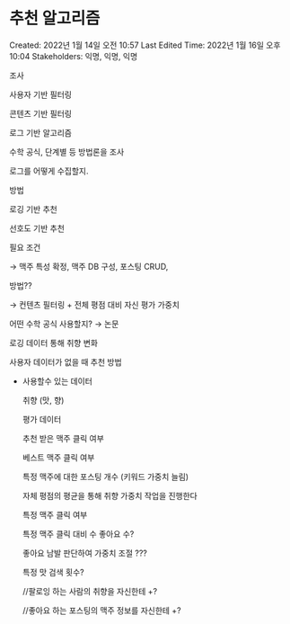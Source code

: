 # 추천 알고리즘

Created: 2022년 1월 14일 오전 10:57
Last Edited Time: 2022년 1월 16일 오후 10:04
Stakeholders: 익명, 익명, 익명

조사

사용자 기반 필터링

콘텐츠 기반 필터링

로그 기반 알고리즘

수학 공식, 단계별 등 방법론을 조사

로그를 어떻게 수집할지.

방법

로깅 기반 추천

선호도 기반 추천

필요 조건

→ 맥주 특성 확정, 맥주 DB 구성, 포스팅 CRUD, 

방법??

→ 컨텐츠 필터링 + 전체 평점 대비 자신 평가 가중치

어떤 수학 공식 사용할지? → 논문

로깅 데이터 통해 취향 변화

사용자 데이터가 없을 때 추천 방법

- 사용할수 있는 데이터
    
    취향 (맛, 향)
    
    평가 데이터
    
    추천 받은 맥주 클릭 여부
    
    베스트 맥주 클릭 여부
    
    특정 맥주에 대한 포스팅 개수 (키워드 가중치 늘림)
    
    자체 평점의 평균을 통해 취향 가중치 작업을 진행한다
    
    특정 맥주 클릭 여부
    
    특정 맥주 클릭 대비 수 좋아요 수?
    
    좋아요 남발 판단하여 가중치 조절 ??? 
    
    특정 맛 검색 횟수?
    
    //팔로잉 하는 사람의 취향을 자신한테 +?
    
    //좋아요 하는 포스팅의 맥주 정보를 자신한테 +?
